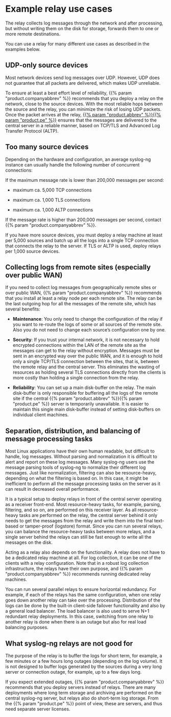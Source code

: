 ---
---
<!-- DISCLAIMER: This file is based on the syslog-ng Open Source Edition documentation https://github.com/balabit/syslog-ng-ose-guides/commit/2f4a52ee61d1ea9ad27cb4f3168b95408fddfdf2 and is used under the terms of The syslog-ng Open Source Edition Documentation License. The file has been modified by Axoflow. -->
# Example relay use cases

The relay collects log messages through the network and after processing, but without writing them on the disk for storage, forwards them to one or more remote destinations.

You can use a relay for many different use cases as described in the examples below.


## UDP-only source devices

Most network devices send log messages over UDP. However, UDP does not guarantee that all packets are delivered, which makes UDP unreliable.

To ensure at least a best effort level of reliability, {{% param "product.companyabbrev" %}} recommends that you deploy a relay on the network, close to the source devices. With the most reliable hops between the source and the relay, you can minimize the risk of losing UDP packets. Once the packet arrives at the relay, [{{% param "product.abbrev" %}}{{% param "product.pe" %}}](https://syslog-ng.com/blog/upgrading-from-syslog-ng-open-source-to-premium-edition/) ensures that the messages are delivered to the central server in a reliable manner, based on TCP/TLS and Advanced Log Transfer Protocol (ALTP).



## Too many source devices

Depending on the hardware and configuration, an average syslog-ng instance can usually handle the following number of concurrent connections:

If the maximum message rate is lower than 200,000 messages per second:

  - maximum ca. 5,000 TCP connections

  - maximum ca. 1,000 TLS connections

  - maximum ca. 1,000 ALTP connections

If the message rate is higher than 200,000 messages per second, contact {{% param "product.companyabbrev" %}}.

If you have more source devices, you must deploy a relay machine at least per 5,000 sources and batch up all the logs into a single TCP connection that connects the relay to the server. If TLS or ALTP is used, deploy relays per 1,000 source devices.



## Collecting logs from remote sites (especially over public WAN)

If you need to collect log messages from geographically remote sites or over public WAN, {{% param "product.companyabbrev" %}} recommends that you install at least a relay node per each remote site. The relay can be the last outgoing hop for all the messages of the remote site, which has several benefits:

  - **Maintenance**: You only need to change the configuration of the relay if you want to re-route the logs of some or all sources of the remote site. Also you do not need to change each source’s configuration one by one.  

  - **Security**: If you trust your internal network, it is not necessary to hold encrypted connections within the LAN of the remote site as the messages can get to the relay without encryption. Messages must be sent in an encrypted way over the public WAN, and it is enough to hold only a single TCP/TLS connection between the sites, that is, between the remote relay and the central server. This eliminates the wasting of resources as holding several TLS connections directly from the clients is more costly than holding a single connection from the relay.

  - **Reliability**: You can set up a main disk-buffer on the relay. The main disk-buffer is only responsible for buffering all the logs of the remote site if the central {{% param "product.abbrev" %}}{{% param "product.pe" %}} server is temporarily unavailable. It is easier to maintain this single main disk-buffer instead of setting disk-buffers on individual client machines.



## Separation, distribution, and balancing of message processing tasks

Most Linux applications have their own human readable, but difficult to handle, log messages. Without parsing and normalization it is difficult to alert and report on these log messages. Many syslog-ng users use the message parsing tools of syslog-ng to normalize their different log messages. Just like normalization, filtering can also be resource-heavy, depending on what the filtering is based on. In this case, it might be inefficient to perform all the message processing tasks on the server as it can result in decreased overall performance.

It is a typical setup to deploy relays in front of the central server operating as a receiver front-end. Most resource-heavy tasks, for example, parsing, filtering, and so on, are performed on this receiver layer. As all resource-heavy tasks are performed on the relay, the central server behind it only needs to get the messages from the relay and write them into the final text-based or tamper-proof (logstore) format. Since you can run several relays, you can balance the resource-heavy tasks between more relays, and a single server behind the relays can still be fast enough to write all the messages on the disk.

Acting as a relay also depends on the functionality. A relay does not have to be a dedicated relay machine at all. For log collection, it can be one of the clients with a relay configuration. Note that in a robust log collection infrastructure, the relays have their own purpose, and {{% param "product.companyabbrev" %}} recommends running dedicated relay machines.

You can run several parallel relays to ensure horizontal redundancy. For example, if each of the relays has the same configuration, when one relay goes down another relay can take over the processing. Distribution of the logs can be done by the built-in client-side failover functionality and also by a general load balancer. The load balancer is also used to serve N+1 redundant relay deployments. In this case, switching from one relay to another relay is done when there is an outage but also for real load balancing purposes.



## What syslog-ng relays are not good for

The purpose of the relay is to buffer the logs for short term, for example, a few minutes or a few hours long outages (depending on the log volume). It is not designed to buffer logs generated by the sources during a very long server or connection outage, for example, up to a few days long.

If you expect extended outages, {{% param "product.companyabbrev" %}} recommends that you deploy servers instead of relays. There are many deployments where long term storage and archiving are performed on the central syslog-ng server, but relays also do short-term log storage. From the {{% param "product.pe" %}} point of view, these are servers, and thus need separate server licenses.

